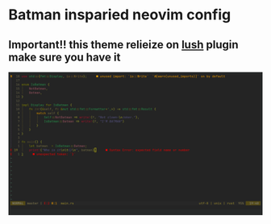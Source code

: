Batman insparied neovim config
===
## Important!! this theme relieize on [lush](https://github.com/rktjmp/lush.nvim.git) plugin make sure you have it   

![example](https://raw.githubusercontent.com/Horryportier/batman/main/example.png)
